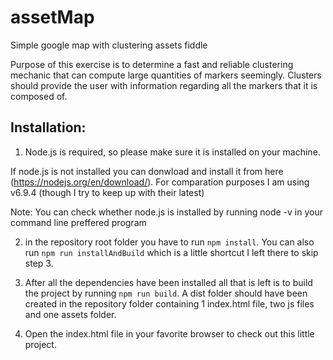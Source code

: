 # assetMap

Simple google map with clustering assets fiddle

Purpose of this exercise is to determine a fast and reliable clustering mechanic that can compute
large quantities of markers seemingly. Clusters should provide the user with information regarding
all the markers that it is composed of.

## Installation:

1. Node.js is required, so please make sure it is installed on your machine.

If node.js is not installed you can donwload and install it from here (https://nodejs.org/en/download/).
For comparation purposes I am using v6.9.4 (though I try to keep up with their latest)

Note: You can check whether node.js is installed by running node -v in your command line preffered program

2. in the repository root folder you have to run `npm install`. You can also run `npm run installAndBuild`
which is a little shortcut I left there to skip step 3.

3. After all the dependencies have been installed all that is left is to build the project by running
`npm run build`. A dist folder should have been created in the repository folder containing 1 index.html
file, two js files and one assets folder.

4. Open the index.html file in your favorite browser to check out this little project.
